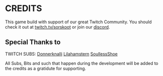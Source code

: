 # CREDITS

This game build with support of our great Twitch Community. You should check it out at [twitch.tv/sorskoot](https://twitch.tv/sorskoot) or join our [discord](https://discord.gg/J3j43p8).

## Special Thanks to

TWITCH SUBS:
    [Donnerknalli](https://www.twitch.tv/donnerknalli)
    [Lilahamstern](https://www.twitch.tv/Lilahamstern)
    [SoullessShoe](https://www.twitch.tv/SoullessShoe)

All Subs, Bits and such that happen during the development will be added to the credits as a gratidute for supporting.
